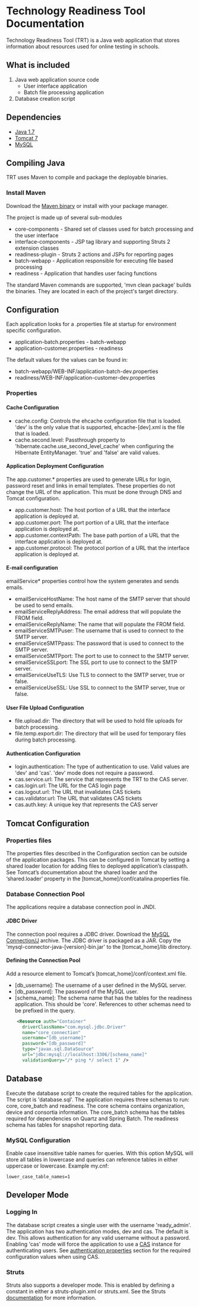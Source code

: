 # Technology Readiness Tool Documentation

Technology Readiness Tool (TRT) is a Java web application that stores information about resources used for online testing
in schools.

## What is included
1. Java web application source code
    - User interface application
    - Batch file processing application
2. Database creation script

## Dependencies

- [Java 1.7](http://www.oracle.com/technetwork/java/javase/downloads/jdk7-downloads-1880260.html)
- [Tomcat 7](http://tomcat.apache.org/download-70.cgi)
- [MySQL](http://dev.mysql.com/downloads/mysql/)

## Compiling Java
TRT uses Maven to compile and package the deployable binaries.

### Install Maven
Download the [Maven binary](http://maven.apache.org/download.cgi) or install with your package manager.

The project is made up of several sub-modules

- core-components - Shared set of classes used for batch processing and the user interface
- interface-components - JSP tag library and supporting Struts 2 extension classes
- readiness-plugin - Struts 2 actions and JSPs for reporting pages
- batch-webapp - Application responsible for executing file based processing
- readiness - Application that handles user facing functions

The standard Maven commands are supported, 'mvn clean package' builds the binaries. They are located in each of the project's
target directory.

## Configuration

Each application looks for a .properties file at startup for environment specific configuration.

- application-batch.properties - batch-webapp
- application-customer.properties - readiness

The default values for the values can be found in:

- batch-webapp/WEB-INF/application-batch-dev.properties
- readiness/WEB-INF/application-customer-dev.properties

### Properties
#### Cache Configuration
- cache.config: Controls the ehcache configuration file that is loaded. 'dev' is the only value that is supported, ehcache-[dev].xml is the file that is loaded.
- cache.second.level: Passthrough property to 'hibernate.cache.use_second_level_cache' when configuring the Hibernate EntityManager. 'true' and 'false' are valid values.

#### Application Deployment Configuration
The app.customer.* properties are used to generate URLs for login, password reset and links in email templates. These properties do not change the URL of the application. This must be done through DNS and Tomcat configuration.

- app.customer.host: The host portion of a URL that the interface application is deployed at.
- app.customer.port: The port portion of a URL that the interface application is deployed at.
- app.customer.contextPath: The base path portion of a URL that the interface application is deployed at.
- app.customer.protocol: The protocol portion of a URL that the interface application is deployed at.

#### E-mail configuration
emailService* properties control how the system generates and sends emails.

- emailServiceHostName: The host name of the SMTP server that should be used to send emails.
- emailServiceReplyAddress: The email address that will populate the FROM field.
- emailServiceReplyName: The name that will populate the FROM field.
- emailServiceSMTPuser: The username that is used to connect to the SMTP server.
- emailServiceSMTPpass: The password that is used to connect to the SMTP server.
- emailServiceSMTPport: The port to use to connect to the SMTP server.
- emailServiceSSLport: The SSL port to use to connect to the SMTP server.
- emailServiceUseTLS: Use TLS to connect to the SMTP server, true or false.
- emailServiceUseSSL: Use SSL to connect to the SMTP server, true or false.

#### User File Upload Configuration
- file.upload.dir: The directory that will be used to hold file uploads for batch processing.
- file.temp.export.dir: The directory that will be used for temporary files during batch processing.

#### Authentication Configuration
- login.authentication: The type of authentication to use. Valid values are 'dev' and 'cas'. 'dev' mode does not require a password.
- cas.service.url: The service that represents the TRT to the CAS server.
- cas.login.url: The URL for the CAS login page
- cas.logout.url: The URL that invalidates CAS tickets
- cas.validator.url: The URL that validates CAS tickets
- cas.auth.key: A unique key that represents the CAS server

## Tomcat Configuration

### Properties files

The properties files described in the Configuration section can be outside of the application packages. This can be configured in Tomcat by setting a shared loader location for adding files to deployed application’s classpath. See Tomcat’s documentation about the shared loader and the ‘shared.loader’ property in the [tomcat_home]/conf/catalina.properties file.

### Database Connection Pool

The applications require a database connection pool in JNDI.

#### JDBC Driver

The connection pool requires a JDBC driver. Download the [MySQL Connection/J](http://dev.mysql.com/downloads/connector/j/) archive. The JDBC driver is packaged as a JAR. Copy the 'mysql-connector-java-[version]-bin.jar' to the [tomcat_home]/lib directory.

#### Defining the Connection Pool

Add a resource element to Tomcat’s [tomcat_home]/conf/context.xml file.

- [db_username]: The username of a user defined in the MySQL server.
- [db_password]: The password of the MySQL user.
- [schema_name]: The schema name that has the tables for the readiness application. This should be 'core'. References to other schemas need to be prefixed in the query.

```xml
    <Resource auth="Container"
      driverClassName="com.mysql.jdbc.Driver"
      name="core_connection"
      username="[db_username]"
      password="[db_password]"
      type="javax.sql.DataSource"
      url="jdbc:mysql://localhost:3306/[schema_name]"
      validationQuery="/* ping */ select 1" />
```

## Database
Execute the database script to create the required tables for the application. The script is 'database.sql'. The application requires three schemas to run: core, core_batch and readiness. The core schema contains organization, device and consortia information. The core_batch schema has the tables required for dependencies on Quartz and Spring Batch. The readiness schema has tables for snapshot reporting data.

### MySQL Configuration

Enable case insensitive table names for queries. With this option MySQL will store all tables in lowercase and queries can reference tables in either uppercase or lowercase. Example my.cnf:
```properties
lower_case_table_names=1
```

## Developer Mode

### Logging In

The database script creates a single user with the username 'ready_admin'. The application has two authentication modes, dev and cas. The default is dev. This allows authentication for any valid username without a password. Enabling 'cas' mode will force the application to use a [CAS](http://www.jasig.org/cas) instance for authenticating users. See [authentication properties](#authentication-configuration) section for the required configuration values when using CAS.

### Struts

Struts also supports a developer mode. This is enabled by defining a constant in either a struts-plugin.xml or struts.xml. See the Struts [documentation](http://struts.apache.org/release/2.3.x/docs/devmode.html) for more information.
